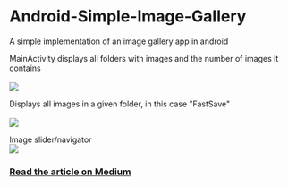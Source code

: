 # Android-Simple-Image-Gallery
A simple implementation of an image gallery app in android

MainActivity displays all folders with images and the number of images it contains <br />
<br />
![](https://cdn-images-1.medium.com/max/800/1*EDp_VGFCP9mFgWtYzon1yA.jpeg)   

Displays all images in a given folder, in this case "FastSave" <br />
<br />
![](https://cdn-images-1.medium.com/max/800/1*BPW6PN1oXPQ7z0sWDsNyLg.jpeg) 
<br />

Image slider/navigator <br />
![](https://cdn-images-1.medium.com/max/800/1*PHx4xIYzq4Jom9pNAx36yw.jpeg) 

### [Read the article on Medium](https://android.jlelse.eu/android-simple-image-gallery-30c0f00abe64?source=friends_link&sk=c203004612a1f0d402db9084feca42d4)












